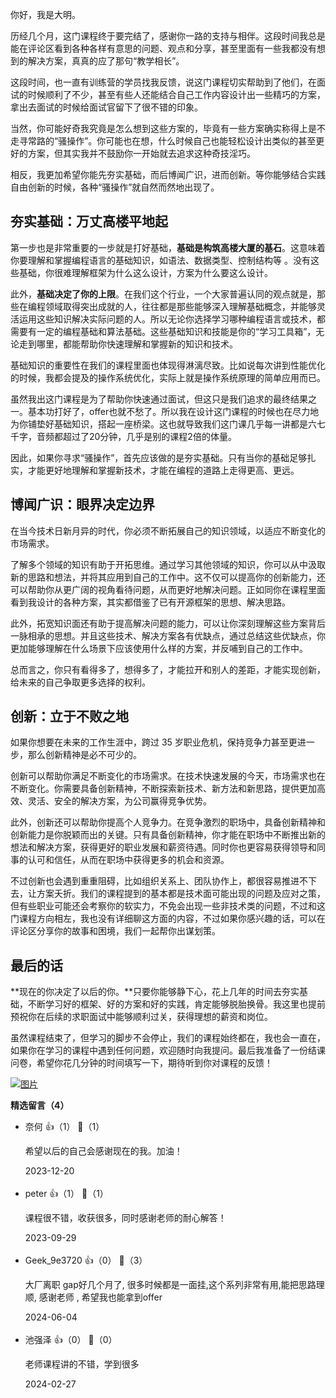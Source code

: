 你好，我是大明。

历经几个月，这门课程终于要完结了，感谢你一路的支持与相伴。这段时间我总是能在评论区看到各种各样有意思的问题、观点和分享，甚至里面有一些我都没有想到的解决方案，真真的应了那句“教学相长”。

这段时间，也一直有训练营的学员找我反馈，说这门课程切实帮助到了他们，在面试的时候顺利了不少，甚至有些人还能结合自己工作内容设计出一些精巧的方案，拿出去面试的时候给面试官留下了很不错的印象。

当然，你可能好奇我究竟是怎么想到这些方案的，毕竟有一些方案确实称得上是不走寻常路的“骚操作”。你可能也在想，什么时候自己也能轻松设计出类似的甚至更好的方案，但其实我并不鼓励你一开始就去追求这种奇技淫巧。

相反，我更加希望你能先夯实基础，而后博闻广识，进而创新。等你能够结合实践自由创新的时候，各种“骚操作”就自然而然地出现了。

## 夯实基础：万丈高楼平地起

第一步也是非常重要的一步就是打好基础，**基础是构筑高楼大厦的基石**。这意味着你要理解和掌握编程语言的基础知识，如语法、数据类型、控制结构等 。没有这些基础，你很难理解框架为什么这么设计，方案为什么要这么设计。

此外，**基础决定了你的上限**。在我们这个行业，一个大家普遍认同的观点就是，那些在编程领域取得突出成就的人，往往都是那些能够深入理解基础概念，并能够灵活运用这些知识解决实际问题的人。所以无论你选择学习哪种编程语言或技术，都需要有一定的编程基础和算法基础。这些基础知识和技能是你的“学习工具箱”，无论走到哪里，都能帮助你快速理解和掌握新的知识和技术。

基础知识的重要性在我们的课程里面也体现得淋漓尽致。比如说每次讲到性能优化的时候，我都会提及的操作系统优化，实际上就是操作系统原理的简单应用而已。

虽然我出这门课程是为了帮助你快速通过面试，但这只是我们追求的最终结果之一。基本功打好了，offer也就不愁了。所以我在设计这门课程的时候也在尽力地为你铺垫好基础知识，搭起一座桥梁。这也就导致我们这门课几乎每一讲都是六七千字，音频都超过了20分钟，几乎是别的课程2倍的体量。

因此，如果你寻求“骚操作”，首先应该做的是夯实基础。只有当你的基础足够扎实，才能更好地理解和掌握新技术，才能在编程的道路上走得更高、更远。

## 博闻广识：眼界决定边界

在当今技术日新月异的时代，你必须不断拓展自己的知识领域，以适应不断变化的市场需求。

了解多个领域的知识有助于开拓思维。通过学习其他领域的知识，你可以从中汲取新的思路和想法，并将其应用到自己的工作中。这不仅可以提高你的创新能力，还可以帮助你从更广阔的视角看待问题，从而更好地解决问题。正如同你在课程里面看到我设计的各种方案，其实都借鉴了已有开源框架的思想、解决思路。

此外，拓宽知识面还有助于提高解决问题的能力，可以让你深刻理解这些方案背后一脉相承的思想。并且这些技术、解决方案各有优缺点，通过总结这些优缺点，你更加能够理解在什么场景下应该使用什么样的方案，并反哺到自己的工作中。

总而言之，你只有看得多了，想得多了，才能拉开和别人的差距，才能实现创新，给未来的自己争取更多选择的权利。

## 创新：立于不败之地

如果你想要在未来的工作生涯中，跨过 35 岁职业危机，保持竞争力甚至更进一步，那么创新精神是必不可少的。

创新可以帮助你满足不断变化的市场需求。在技术快速发展的今天，市场需求也在不断变化。你需要具备创新精神，不断探索新技术、新方法和新思路，提供更加高效、灵活、安全的解决方案，为公司赢得竞争优势。

此外，创新还可以帮助你提高个人竞争力。在竞争激烈的职场中，具备创新精神和创新能力是你脱颖而出的关键。只有具备创新精神，你才能在职场中不断推出新的想法和解决方案，获得更好的职业发展和薪资待遇。同时你也更容易获得领导和同事的认可和信任，从而在职场中获得更多的机会和资源。

不过创新也会遇到重重阻碍，比如组织关系上、团队协作上，都很容易推进不下去，让方案夭折。我们的课程提到的基本都是技术面可能出现的问题及应对之策，但有些职业可能还会考察你的软实力，不免会出现一些非技术类的问题，不过和这门课程方向相左，我也没有详细聊这方面的内容，不过如果你感兴趣的话，可以在评论区分享你的故事和困境，我们一起帮你出谋划策。

## 最后的话

**现在的你决定了以后的你。**只要你能够静下心，花上几年的时间去夯实基础，不断学习好的框架、好的方案和好的实践，肯定能够脱胎换骨。我这里也提前预祝你在后续的求职面试中能够顺利过关，获得理想的薪资和岗位。

虽然课程结束了，但学习的脚步不会停止，我们的课程始终都在，我也会一直在，如果你在学习的课程中遇到任何问题，欢迎随时向我提问。最后我准备了一份结课问卷，希望你花几分钟的时间填写一下，期待听到你对课程的反馈！

[![图片](https://static001.geekbang.org/resource/image/b4/13/b4d8be3ff1987e71f5bc8a767ab29913.jpg?wh=1142x801)](https://jinshuju.net/f/qc4b98)
<div><strong>精选留言（4）</strong></div><ul>
<li><span>奈何</span> 👍（1） 💬（1）<p>希望以后的自己会感谢现在的我。加油！</p>2023-12-20</li><br/><li><span>peter</span> 👍（1） 💬（1）<p>课程很不错，收获很多，同时感谢老师的耐心解答！</p>2023-09-29</li><br/><li><span>Geek_9e3720</span> 👍（0） 💬（3）<p>大厂离职 gap好几个月了, 很多时候都是一面挂,这个系列非常有用,能把思路理顺, 感谢老师 , 希望我也能拿到offer </p>2024-06-04</li><br/><li><span>池强泽</span> 👍（0） 💬（0）<p>老师课程讲的不错，学到很多</p>2024-02-27</li><br/>
</ul>